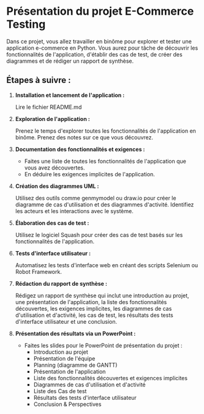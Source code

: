 # Présentation du projet E-Commerce Testing

Dans ce projet, vous allez travailler en binôme pour explorer et tester une application e-commerce en Python. Vous aurez pour tâche de découvrir les fonctionnalités de l'application, d'établir des cas de test, de créer des diagrammes et de rédiger un rapport de synthèse.

## Étapes à suivre :

1. **Installation et lancement de l'application :**

    Lire le fichier README.md

2. **Exploration de l'application :**

    Prenez le temps d'explorer toutes les fonctionnalités de l'application en binôme. Prenez des notes sur ce que vous découvrez.

3. **Documentation des fonctionnalités et exigences :**

    - Faites une liste de toutes les fonctionnalités de l'application que vous avez découvertes.
    - En déduire les exigences implicites de l'application.

4. **Création des diagrammes UML :**

    Utilisez des outils comme genmymodel ou draw.io pour créer le diagramme de cas d'utilisation et des diagrammes d'activité. Identifiez les acteurs et les interactions avec le système.

5. **Élaboration des cas de test :**

    Utilisez le logiciel Squash pour créer des cas de test basés sur les fonctionnalités de l'application.

6. **Tests d'interface utilisateur :**

    Automatisez les tests d'interface web en créant des scripts Selenium ou Robot Framework.

7. **Rédaction du rapport de synthèse :**

    Rédigez un rapport de synthèse qui inclut une introduction au projet, une présentation de l'application, la liste des fonctionnalités découvertes, les exigences implicites, les diagrammes de cas d'utilisation et d'activité, les cas de test, les résultats des tests d'interface utilisateur et une conclusion.

8. **Présentation des résultats via un PowerPoint :**

    - Faites les slides pour le PowerPoint de présentation du projet :
        - Introduction au projet
        - Présentation de l'équipe
        - Planning (diagramme de GANTT)
        - Présentation de l'application
        - Liste des fonctionnalités découvertes et exigences implicites
        - Diagrammes de cas d'utilisation et d'activité
        - Liste des Cas de test
        - Résultats des tests d'interface utilisateur
        - Conclusion & Perspectives
